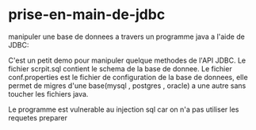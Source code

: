 # prise-en-main-de-jdbc
manipuler une base de donnees a travers un programme java a l'aide de JDBC:

C'est un petit demo pour manipuler quelque methodes de l'API JDBC.
Le fichier scrpit.sql contient le schema de la base de donnee.
Le fichier conf.properties est le fichier de configuration de la base de donnees,
elle permet de migres d'une base(mysql , postgres , oracle) a une autre sans toucher les fichiers java.

Le programme est vulnerable au injection sql car on n'a pas utiliser les requetes preparer
